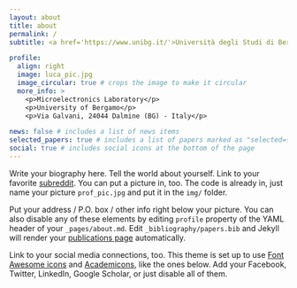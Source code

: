 ```yaml
---
layout: about
title: about
permalink: /
subtitle: <a href='https://www.unibg.it/'>Università degli Studi di Bergamo</a>. Address. Contacts. Moto. Etc.

profile:
  align: right
  image: luca_pic.jpg
  image_circular: true # crops the image to make it circular
  more_info: >
    <p>Microelectronics Laboratory</p>
    <p>University of Bergamo</p>
    <p>Via Galvani, 24044 Dalmine (BG) - Italy</p>

news: false # includes a list of news items
selected_papers: true # includes a list of papers marked as "selected={true}"
social: true # includes social icons at the bottom of the page
---
```


Write your biography here. Tell the world about yourself. Link to your favorite [subreddit](http://reddit.com). You can put a picture in, too. The code is already in, just name your picture `prof_pic.jpg` and put it in the `img/` folder.

Put your address / P.O. box / other info right below your picture. You can also disable any of these elements by editing `profile` property of the YAML header of your `_pages/about.md`. Edit `_bibliography/papers.bib` and Jekyll will render your [publications page](/al-folio/publications/) automatically.

Link to your social media connections, too. This theme is set up to use [Font Awesome icons](https://fontawesome.com/) and [Academicons](https://jpswalsh.github.io/academicons/), like the ones below. Add your Facebook, Twitter, LinkedIn, Google Scholar, or just disable all of them.
